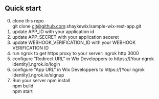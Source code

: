 ## Quick start

0. clone this repo<br/>
    git clone git@github.com:shaykewix/sample-wix-rest-app.git
1. update APP_ID with your application id
2. update APP_SECRET with your application seceret
3. update WEBHOOK_VERIFICATION_ID with your WEBHOOK VERIFICATION ID
4. run ngrok to get https proxy to your server:
    ngrok http 3000
5. configure "Redirect URL" in Wix Developpers to https://[Your ngrok identity].ngrok.io/login
6. configure "App URL" in Wix Developpers to https://[Your ngrok identity].ngrok.io/signup
7. Run your server
    npm install<br/>
    npm build<br/>
    npm start<br/>
